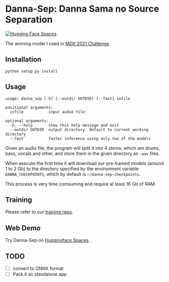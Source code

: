 # Danna-Sep: Danna Sama no Source Separation
[![Hugging Face Spaces](https://img.shields.io/badge/%F0%9F%A4%97%20Hugging%20Face-Spaces-blue)](https://huggingface.co/spaces/yoyololicon/Danna-Sep)

The winning model I used in [MDX 2021 Challenge](https://www.aicrowd.com/challenges/music-demixing-challenge-ismir-2021/winners).

## Installation

```commandline
python setup.py install
```

## Usage

```
usage: danna_sep [-h] [--outdir OUTDIR] [--fast] infile

positional arguments:
  infile           input audio file

optional arguments:
  -h, --help       show this help message and exit
  --outdir OUTDIR  output directory. Default to current working directory
  --fast           faster inference using only two of the models
```

Given an audio file, the program will split it into 4 stems, which are drums, bass, vocals and other, and store them in the given directory as `.wav` files.

When execute the first time it will download our pre-trained models (around 1 to 2 Gb) to the directory specified by the environment variable `DANNA_CHECKPOINTS`, which by default is `~/danna-sep-checkpoints`.

This process is very time comsuming and require at least 16 Gb of RAM.

## Training

Please refer to our [training repo](https://github.com/yoyololicon/music-demixing-challenge-ismir-2021-entry).

## Web Demo

Try Danna-Sep on [Huggingface Spaces](https://huggingface.co/spaces/yoyololicon/Danna-Sep).

## TODO

- [ ] convert to ONNX format
- [ ] Pack it as standalone app